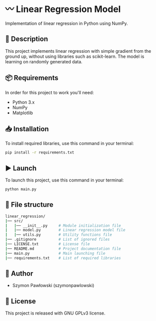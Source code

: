 # 〰️ Linear Regression Model
Implementation of linear regression in Python using NumPy.

## 📄 Description
This project  implements linear regression with simple gradient from the ground up, without using libraries such as scikit-learn. The model is learning on randomly generated data.

## 📦 Requirements
In order for this project to work you'll need:
- Python 3.x
- NumPy
- Matplotlib

## 📥 Installation
To install required libraries, use this command in your terminal:
```bash
pip install -r requirements.txt
```

## ▶️ Launch
To launch this project, use this command in your terminal:
```bash
python main.py
```

## 📁 File structure
```bash
linear_regression/
|── src/
|   |── __init__.py     # Module initialization file
|   |── model.py        # Linear regression model file
|   |── utils.py        # Utility functions file
|── .gitignore          # List of ignored files
|── LICENSE.txt         # License file
|── README.md           # Project documentation file
|── main.py             # Main launching file
|── requirements.txt    # List of required libraries
```

## 👤 Author
- Szymon Pawłowski (szymonpawlowski)

## 📃 License
This project is released with GNU GPLv3 license.